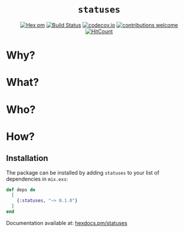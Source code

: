 <div align="center">

# `statuses`

[![Hex pm](http://img.shields.io/hexpm/v/statuses.svg?style=flat-square)](https://hex.pm/packages/statuses)
[![Build Status](https://img.shields.io/travis/dwyl/statuses/main.svg?style=flat-square)](https://travis-ci.org/dwyl/statuses)
[![codecov.io](https://img.shields.io/codecov/c/github/dwyl/statuses/main.svg?style=flat-square)](http://codecov.io/github/dwyl/statuses?branch=main)
[![contributions welcome](https://img.shields.io/badge/contributions-welcome-brightgreen.svg?style=flat-square)](https://github.com/dwyl/statuses#contributing)
[![HitCount](http://hits.dwyl.com/dwyl/statuses.svg)](http://hits.dwyl.com/dwyl/statuses)

</div>



# Why?


# What?

# Who?


# How?
## **Installation**

The package can be installed
by adding `statuses` to your list of dependencies in `mix.exs`:

```elixir
def deps do
  [
    {:statuses, "~> 0.1.0"}
  ]
end
```

Documentation available at: 
[hexdocs.pm/statuses](https://hexdocs.pm/statuses)


